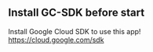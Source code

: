 ## Install GC-SDK before start

Install Google Cloud SDK to use this app!<br />
https://cloud.google.com/sdk
